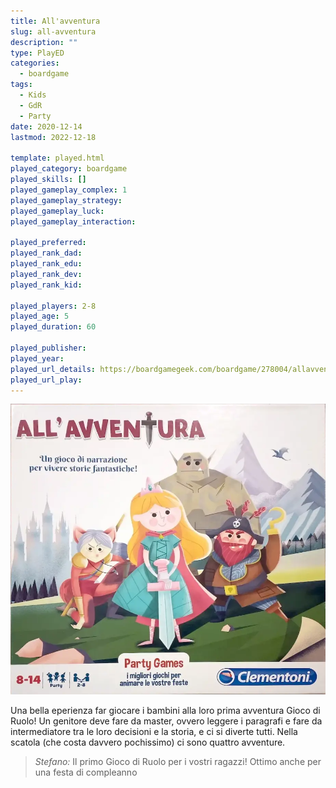 ```yaml
---
title: All'avventura
slug: all-avventura
description: ""
type: PlayED
categories:
  - boardgame
tags:
  - Kids
  - GdR
  - Party
date: 2020-12-14
lastmod: 2022-12-18

template: played.html
played_category: boardgame
played_skills: []
played_gameplay_complex: 1
played_gameplay_strategy:
played_gameplay_luck:
played_gameplay_interaction:

played_preferred:
played_rank_dad: 
played_rank_edu: 
played_rank_dev: 
played_rank_kid: 

played_players: 2-8
played_age: 5
played_duration: 60

played_publisher: 
played_year: 
played_url_details: https://boardgamegeek.com/boardgame/278004/allavventura
played_url_play: 
---
```


![](img/all_avventura.webp)

Una bella eperienza far giocare i bambini alla loro prima avventura Gioco di Ruolo!
Un genitore deve fare da master, ovvero leggere i paragrafi e fare da intermediatore tra le loro decisioni e la storia, e ci si diverte tutti.
Nella scatola (che costa davvero pochissimo) ci sono quattro avventure.

> *Stefano:*
> Il primo Gioco di Ruolo per i vostri ragazzi! Ottimo anche per una festa di compleanno

